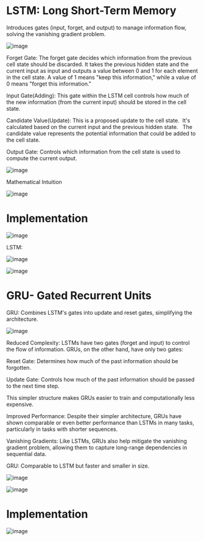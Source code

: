 # LSTM: Long Short-Term Memory

 Introduces gates (input, forget, and output) to manage information flow, solving the vanishing gradient problem.

![image](https://github.com/user-attachments/assets/82d5e89a-135a-421b-b894-82c9c7809d01)

Forget Gate: The forget gate decides which information from the previous cell state should be discarded. It takes the previous hidden state and the current input as input and outputs a value between 0 and 1 for each element in the cell state. A value of 1 means "keep this information," while a value of 0 means "forget this information."

Input Gate(Adding): This gate within the LSTM cell controls how much of the new information (from the current input) should be stored in the cell state.

Candidate Value(Update): This is a proposed update to the cell state.  It's calculated based on the current input and the previous hidden state.   
The candidate value represents the potential information that could be added to the cell state.  

Output Gate: Controls which information from the cell state is used to compute the current output.  

![image](https://github.com/user-attachments/assets/1b713834-bc1a-4224-8ed1-27e90e784ee3)

Mathematical Intuition

![image](https://github.com/user-attachments/assets/2b7ed4a7-26f8-4a0a-b306-265d370715da)


# Implementation

![image](https://github.com/user-attachments/assets/f403f64e-0aae-49e1-92ba-582cf534651c)

LSTM:

![image](https://github.com/user-attachments/assets/3923effe-f1bc-4d35-8ac6-898551f277ba)


![image](https://github.com/user-attachments/assets/f7ee6c61-a4e8-4bbd-8560-6c77d1c85e5a)

# GRU- Gated Recurrent Units

GRU: Combines LSTM's gates into update and reset gates, simplifying the architecture.

![image](https://github.com/user-attachments/assets/d3cf79d3-ce82-4693-b81c-56e4a0fdbec9)

Reduced Complexity: LSTMs have two gates (forget and input) to control the flow of information. GRUs, on the other hand, have only two gates:

Reset Gate: Determines how much of the past information should be forgotten.   

Update Gate: Controls how much of the past information should be passed to the next time step.  

This simpler structure makes GRUs easier to train and computationally less expensive.   

Improved Performance: Despite their simpler architecture, GRUs have shown comparable or even better performance than LSTMs in many tasks, particularly in tasks with shorter sequences.

Vanishing Gradients: Like LSTMs, GRUs also help mitigate the vanishing gradient problem, allowing them to capture long-range dependencies in sequential data.

GRU: Comparable to LSTM but faster and smaller in size.

![image](https://github.com/user-attachments/assets/d3d82ca5-edfa-45b4-9c06-2f865ddfd7c7)


![image](https://github.com/user-attachments/assets/114af05f-416f-415d-8e12-0d99f9fc04df)

# Implementation


![image](https://github.com/user-attachments/assets/66b84122-d4df-471c-8fba-77cf33b9d471)


